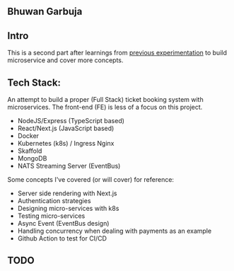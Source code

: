 ## Bhuwan Garbuja

## Intro

This is a second part after learnings from [previous experimentation](https://github.com/bhuone-garbu/ms-blog) to build microservice and cover more concepts.

## Tech Stack:

An attempt to build a proper (Full Stack) ticket booking system with microservices. The front-end (FE) is less of a focus on this project.

* NodeJS/Express (TypeScript based)
* React/Next.js (JavaScript based)
* Docker
* Kubernetes (k8s) / Ingress Nginx
* Skaffold
* MongoDB
* NATS Streaming Server (EventBus)

Some concepts I've covered (or will cover) for reference:

* Server side rendering with Next.js
* Authentication strategies
* Designing micro-services with k8s
* Testing micro-services
* Async Event (EventBus design)
* Handling concurrency when dealing with payments as an example
* Github Action to test for CI/CD

## TODO


